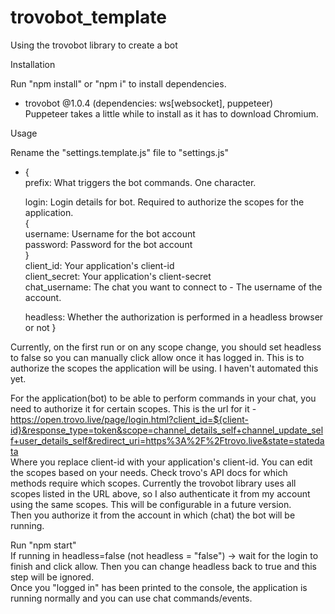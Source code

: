 # trovobot_template
Using the trovobot library to create a bot


Installation

Run "npm install" or "npm i" to install dependencies.<br />
  - trovobot @1.0.4 (dependencies: ws[websocket], puppeteer)<br />
  Puppeteer takes a little while to install as it has to download Chromium.


Usage

Rename the "settings.template.js" file to "settings.js"<br />
  - {<br />
    prefix: What triggers the bot commands. One character.

    login: Login details for bot. Required to authorize the scopes for the application.<br />
    {<br />
      username: Username for the bot account<br />
      password: Password for the bot account<br />
    }<br />
    client_id: Your application's client-id<br />
    client_secret: Your application's client-secret<br />
    chat_username: The chat you want to connect to - The username of the account.

    headless: Whether the authorization is performed in a headless browser or not
  }

Currently, on the first run or on any scope change, you should set headless to false so you can manually click allow once it has logged in. This is to authorize the scopes the application will be using. I haven't automated this yet.

For the application(bot) to be able to perform commands in your chat, you need to authorize it for certain scopes. This is the url for it -<br />
https://open.trovo.live/page/login.html?client_id=${client-id}&response_type=token&scope=channel_details_self+channel_update_self+user_details_self&redirect_uri=https%3A%2F%2Ftrovo.live&state=statedata<br />
Where you replace client-id with your application's client-id. You can edit the scopes based on your needs. Check trovo's API docs for which methods require which scopes. Currently the trovobot library uses all scopes listed in the URL above, so I also authenticate it from my account using the same scopes. This will be configurable in a future version.<br />
Then you authorize it from the account in which (chat) the bot will be running.

Run "npm start"<br />
If running in headless=false (not headless = "false") -> wait for the login to finish and click allow. Then you can change headless back to true and this step will be ignored.<br />
Once you "logged in" has been printed to the console, the application is running normally and you can use chat commands/events.<br />